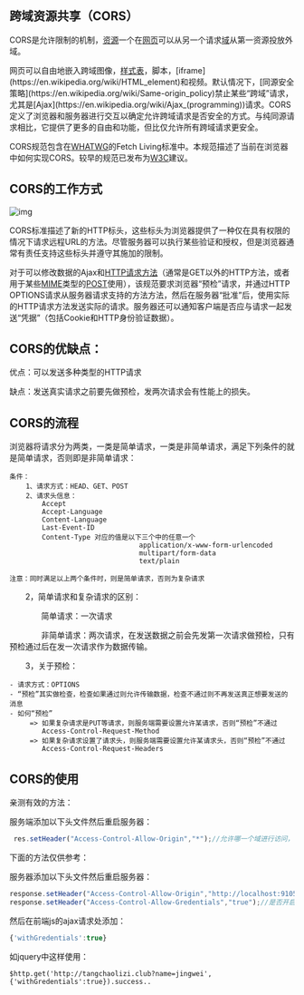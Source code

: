 ## **跨域资源共享**（**CORS**）

CORS是允许限制的机制，[资源](https://en.wikipedia.org/wiki/Web_resource)一个在[网页](https://en.wikipedia.org/wiki/Web_page)可以从另一个请求[域](https://en.wikipedia.org/wiki/Domain_name)从第一资源投放外域。

网页可以自由地嵌入跨域图像，[样式表](https://en.wikipedia.org/wiki/Style_sheet_(web_development))，脚本，[iframe](https://en.wikipedia.org/wiki/HTML_element)和视频。默认情况下，[同源安全策略](https://en.wikipedia.org/wiki/Same-origin_policy)禁止某些“跨域”请求，尤其是[Ajax](https://en.wikipedia.org/wiki/Ajax_(programming))请求。CORS定义了浏览器和服务器进行交互以确定允许跨域请求是否安全的方式。与纯同源请求相比，它提供了更多的自由和功能，但比仅允许所有跨域请求更安全。

CORS规范包含在[WHATWG](https://en.wikipedia.org/wiki/WHATWG)的Fetch Living标准中。本规范描述了当前在浏览器中如何实现CORS。较早的规范已发布为[W3C](https://en.wikipedia.org/wiki/World_Wide_Web_Consortium)建议。

## CORS的工作方式



![img](https://upload.wikimedia.org/wikipedia/commons/thumb/c/ca/Flowchart_showing_Simple_and_Preflight_XHR.svg/770px-Flowchart_showing_Simple_and_Preflight_XHR.svg.png)

CORS标准描述了新的HTTP标头，这些标头为浏览器提供了一种仅在具有权限的情况下请求远程URL的方法。尽管服务器可以执行某些验证和授权，但是浏览器通常有责任支持这些标头并遵守其施加的限制。

对于可以修改数据的Ajax和[HTTP请求方法](https://en.wikipedia.org/wiki/Request_method)（通常是GET以外的HTTP方法，或者用于某些[MIME](https://en.wikipedia.org/wiki/MIME)类型的[POST](https://en.wikipedia.org/wiki/POST_(HTTP))使用），该规范要求浏览器“预检”请求，并通过HTTP OPTIONS请求从服务器请求支持的方法方法，然后在服务器“批准”后，使用实际的HTTP请求方法发送实际的请求。服务器还可以通知客户端是否应与请求一起发送“凭据”（包括Cookie和HTTP身份验证数据）。

## CORS的优缺点：

优点：可以发送多种类型的HTTP请求

缺点：发送真实请求之前要先做预检，发两次请求会有性能上的损失。

## CORS的流程

浏览器将请求分为两类，一类是简单请求，一类是非简单请求，满足下列条件的就是简单请求，否则即是非简单请求：

```
条件：
    1、请求方式：HEAD、GET、POST
    2、请求头信息：
        Accept
        Accept-Language
        Content-Language
        Last-Event-ID
        Content-Type 对应的值是以下三个中的任意一个
                                application/x-www-form-urlencoded
                                multipart/form-data
                                text/plain
 
注意：同时满足以上两个条件时，则是简单请求，否则为复杂请求
```



　　2，简单请求和复杂请求的区别：

　　　　简单请求：一次请求

　　　　非简单请求：两次请求，在发送数据之前会先发第一次请求做预检，只有预检通过后在发一次请求作为数据传输。

　　3，关于预检：

```
- 请求方式：OPTIONS
- “预检”其实做检查，检查如果通过则允许传输数据，检查不通过则不再发送真正想要发送的消息
- 如何“预检”
     => 如果复杂请求是PUT等请求，则服务端需要设置允许某请求，否则“预检”不通过
        Access-Control-Request-Method
     => 如果复杂请求设置了请求头，则服务端需要设置允许某请求头，否则“预检”不通过
        Access-Control-Request-Headers
```

## CORS的使用

亲测有效的方法：

服务端添加以下头文件然后重启服务器：

~~~js
 res.setHeader("Access-Control-Allow-Origin","*");//允许哪一个域进行访问，若有多个用逗号隔开，*指所有域都可访问
~~~



下面的方法仅供参考：

服务器添加以下头文件然后重启服务器：

~~~js
response.setHeader("Access-Control-Allow-Origin","http://localhost:9105");//允许哪一个域进行访问，若有多个用逗号隔开
response.setHeader("Access-Control-Allow-Gredentials","true");//是否开启跨域
~~~

然后在前端js的ajax请求处添加：

~~~js
{'withGredentials':true}
~~~

如jquery中这样使用：

~~~
$http.get('http://tangchaolizi.club?name=jingwei',{'withGredentials':true}).success..
~~~

